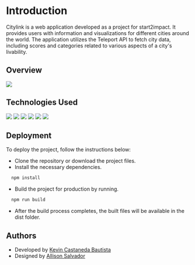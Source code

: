 
# Introduction

Citylink is a web application developed as a project for start2impact. It provides users with information and visualizations for different cities around the world. The application utilizes the Teleport API to fetch city data, including scores and categories related to various aspects of a city's livability.

## Overview

![]((!)[screencapture-start2impact-citylink-netlify-app-2023-05-28-23_04_34](https://github.com/henixK/CityLink/assets/106398555/4163446e-e576-4767-96de-a71fa3ee7d65))



## Technologies Used


 ![](https://img.shields.io/badge/HTML5-E34F26?style=for-the-badge&logo=html5&logoColor=white)
 ![](https://img.shields.io/badge/CSS3-1572B6?style=for-the-badge&logo=css3&logoColor=white) 
 ![](https://img.shields.io/badge/Tailwind_CSS-38B2AC?style=for-the-badge&logo=tailwind-css&logoColor=white)
 ![](https://img.shields.io/badge/JavaScript-323330?style=for-the-badge&logo=javascript&logoColor=F7DF1E)
 ![](https://img.shields.io/badge/d3.js-F9A03C?style=for-the-badge&logo=d3.js&logoColor=white)
 ![](https://img.shields.io/badge/Webpack-8DD6F9?style=for-the-badge&logo=Webpack&logoColor=white)


## Deployment

To deploy the project, follow the instructions below:

- Clone the repository or download the project files.
- Install the necessary dependencies.
```bash
  npm install
```
- Build the project for production by running. 
```bash
  npm run build
```
- After the build process completes, the built files will be available in the dist folder.


## Authors

- Developed by [Kevin Castaneda Bautista](https://github.com/henixK)
- Designed by [Allison Salvador](https://www.instagram.com/opus.spicatum/)


